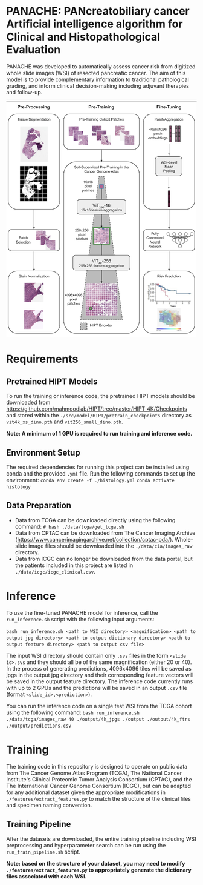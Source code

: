 # PANACHE:  PANcreatobiliary cancer Artificial intelligence algorithm for Clinical and Histopathological Evaluation

PANACHE was developed to automatically assess cancer risk from digitized whole slide images (WSI) of resected pancreatic cancer. The aim of this model is to provide complementary information to traditional pathological grading, and inform clinical decision-making including adjuvant therapies and follow-up.

![study schema](docs/study_schema.png)

# Requirements

## Pretrained HIPT Models

To run the training or inference code, the pretrained HIPT models should be downloaded from https://github.com/mahmoodlab/HIPT/tree/master/HIPT_4K/Checkpoints and stored within the `./src/model/HIPT/pretrain_checkpoints` directory as `vit4k_xs_dino.pth` and `vit256_small_dino.pth`. 

**Note: A minimum of 1 GPU is required to run training and inference code.**

## Environment Setup

The required dependencies for running this project can be installed using conda and the provided `.yml` file. Run the following commands to set up the environment:
`conda env create -f ./histology.yml`
`conda activate histology`

## Data Preparation

- Data from TCGA can be downloaded directly using the following command:
  `# bash ./data/tcga/get_tcga.sh`
- Data from CPTAC can be downloaded from The Cancer Imaging Archive (https://www.cancerimagingarchive.net/collection/cptac-pda/). Whole-slide image files should be downloaded into the `./data/cia/images_raw` directory.
- Data from ICGC can no longer be downloaded from the data portal, but the patients included in this project are listed in `./data/icgc/icgc_clinical.csv`.

# Inference

To use the fine-tuned PANACHE model for inference, call the `run_inference.sh` script with the following input arguments:

`bash run_inference.sh <path to WSI directory> <magnification> <path to output jpg directory> <path to output dictionary directory> <path to output feature directory> <path to output csv file>`

The input WSI directory should contain only `.svs` files in the form `<slide id>.svs` and they should all be of the same magnification (either 20 or 40). In the process of generating predictions, 4096x4096 tiles will be saved as jpgs in the output jpg directory and their corresponding feature vectors will be saved in the output feature directory.
The inference code currently runs with up to 2 GPUs and the predictions will be saved in an output `.csv` file (format `<slide_id>,<prediction>`).

You can run the inference code on a single test WSI from the TCGA cohort using the following command:
`bash run_inference.sh ./data/tcga/images_raw 40 ./output/4k_jpgs ./output ./output/4k_ftrs ./output/predictions.csv`

# Training

The training code in this repository is designed to operate on public data from The Cancer Genome Atlas Program (TCGA), The National Cancer Institute's Clinical Proteomic Tumor Analysis Consortium (CPTAC), and the The International Cancer Genome Consortium (ICGC), but can be adapted for any additional dataset given the appropriate modifications in `./features/extract_features.py` to match the structure of the clinical files and specimen naming convention.

## Training Pipeline

After the datasets are downloaded, the entire training pipeline including WSI preprocessing and hyperparameter search can be run using the `run_train_pipeline.sh` script.

**Note: based on the structure of your dataset, you may need to modify `./features/extract_features.py` to appropriately generate the dictionary files associated with each WSI.**

